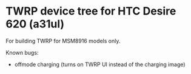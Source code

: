 TWRP device tree for HTC Desire 620 (a31ul)
========================================================

For building TWRP for MSM8916 models only.

Known bugs:
* offmode charging (turns on TWRP UI instead of the charging image)